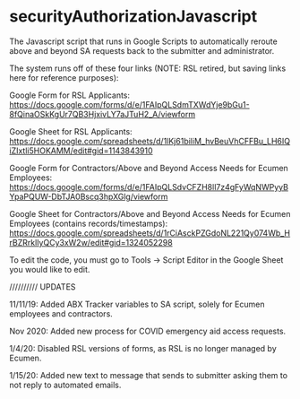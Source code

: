 # securityAuthorizationJavascript
The Javascript script that runs in Google Scripts to automatically reroute above and beyond SA requests back to the submitter and administrator.

The system runs off of these four links (NOTE: RSL retired, but saving links here for reference purposes):

Google Form for RSL Applicants: https://docs.google.com/forms/d/e/1FAIpQLSdmTXWdYje9bGu1-8fQinaOSkKgUr7QB3HjxivLY7aJTuH2_A/viewform

Google Sheet for RSL Applicants: https://docs.google.com/spreadsheets/d/1lKj61biliM_hvBeuVhCFFBu_LH6IQiZIxtli5HOKAMM/edit#gid=1143843910

Google Form for Contractors/Above and Beyond Access Needs for Ecumen Employees: https://docs.google.com/forms/d/e/1FAIpQLSdvCFZH8ll7z4gFyWqNWPyyBYpaPQUW-DbTJA0Bscq3hpXGlg/viewform

Google Sheet for Contractors/Above and Beyond Access Needs for Ecumen Employees (contains records/timestamps): https://docs.google.com/spreadsheets/d/1rCiAsckPZGdoNL221Qy074Wb_HrBZRrklIyQCy3xW2w/edit#gid=1324052298

To edit the code, you must go to Tools -> Script Editor in the Google Sheet you would like to edit.

////////// UPDATES

11/11/19: Added ABX Tracker variables to SA script, solely for Ecumen employees and contractors.

Nov 2020: Added new process for COVID emergency aid access requests.

1/4/20: Disabled RSL versions of forms, as RSL is no longer managed by Ecumen.

1/15/20: Added new text to message that sends to submitter asking them to not reply to automated emails.

